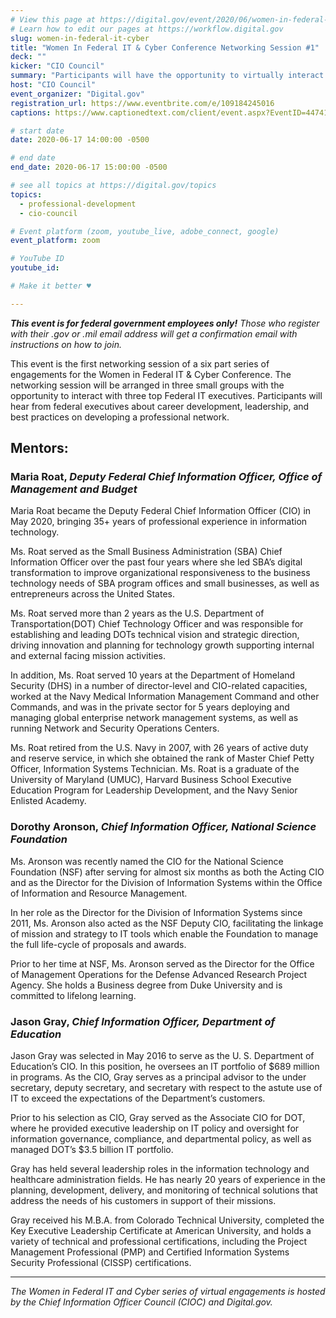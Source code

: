 ```yaml
---
# View this page at https://digital.gov/event/2020/06/women-in-federal-it-cyber
# Learn how to edit our pages at https://workflow.digital.gov
slug: women-in-federal-it-cyber
title: "Women In Federal IT & Cyber Conference Networking Session #1"
deck: ""
kicker: "CIO Council"
summary: "Participants will have the opportunity to virtually interact with top Federal CIOs, and discuss career development, leadership, and best practices on developing a professional network. "
host: "CIO Council"
event_organizer: "Digital.gov"
registration_url: https://www.eventbrite.com/e/109184245016
captions: https://www.captionedtext.com/client/event.aspx?EventID=4474171&CustomerID=321

# start date
date: 2020-06-17 14:00:00 -0500

# end date
end_date: 2020-06-17 15:00:00 -0500

# see all topics at https://digital.gov/topics
topics: 
  - professional-development
  - cio-council

# Event platform (zoom, youtube_live, adobe_connect, google)
event_platform: zoom

# YouTube ID
youtube_id: 

# Make it better ♥

---
```


***This event is for federal government employees only!*** *Those who register with their .gov or .mil email address will get a confirmation email with instructions on how to join.*

This event is the first networking session of a six part series of engagements for the Women in Federal IT & Cyber Conference. The networking session will be arranged in three small groups with the opportunity to interact with three top Federal IT executives. Participants will hear from federal executives about career development, leadership, and best practices on developing a professional network.

## Mentors:

### Maria Roat, _Deputy Federal Chief Information Officer, Office of Management and Budget_  

Maria Roat became the Deputy Federal Chief Information Officer (CIO) in May 2020, bringing 35+ years of professional experience in information technology.

Ms. Roat served as the Small Business Administration (SBA) Chief Information Officer over the past four years where she led SBA’s digital transformation to improve organizational responsiveness to the business technology needs of SBA program offices and small businesses, as well as entrepreneurs across the United States.

Ms. Roat served more than 2 years as the U.S. Department of Transportation(DOT) Chief Technology Officer and was responsible for establishing and leading DOTs technical vision and strategic direction, driving innovation and planning for technology growth supporting internal and external facing mission activities.

In addition, Ms. Roat served 10 years at the Department of Homeland Security (DHS) in a number of director-level and CIO-related capacities, worked at the Navy Medical Information Management Command and other Commands, and was in the private sector for 5 years deploying and managing global enterprise network management systems, as well as running Network and Security Operations Centers.

Ms. Roat retired from the U.S. Navy in 2007, with 26 years of active duty and reserve service, in which she obtained the rank of Master Chief Petty Officer, Information Systems Technician. Ms. Roat is a graduate of the University of Maryland (UMUC), Harvard Business School Executive Education Program for Leadership Development, and the Navy Senior Enlisted Academy.

### Dorothy Aronson, _Chief Information Officer, National Science Foundation_ 

Ms. Aronson was recently named the CIO for the National Science Foundation (NSF) after serving for almost six months as both the Acting CIO and as the Director for the Division of Information Systems within the Office of Information and Resource Management.

In her role as the Director for the Division of Information Systems since 2011, Ms. Aronson also acted as the NSF Deputy CIO, facilitating the linkage of mission and strategy to IT tools which enable the Foundation to manage the full life-cycle of proposals and awards.

Prior to her time at NSF, Ms. Aronson served as the Director for the Office of Management Operations for the Defense Advanced Research Project Agency. She holds a Business degree from Duke University and is committed to lifelong learning.

### Jason Gray, _Chief Information Officer, Department of Education_ 

Jason Gray was selected in May 2016 to serve as the U. S. Department of Education’s CIO. In this position, he oversees an IT portfolio of $689 million in programs. As the CIO, Gray serves as a principal advisor to the under secretary, deputy secretary, and secretary with respect to the astute use of IT to exceed the expectations of the Department’s customers.

Prior to his selection as CIO, Gray served as the Associate CIO for DOT, where he provided executive leadership on IT policy and oversight for information governance, compliance, and departmental policy, as well as managed DOT’s $3.5 billion IT portfolio.

Gray has held several leadership roles in the information technology and healthcare administration fields. He has nearly 20 years of experience in the planning, development, delivery, and monitoring of technical solutions that address the needs of his customers in support of their missions.

Gray received his M.B.A. from Colorado Technical University, completed the Key Executive Leadership Certificate at American University, and holds a variety of technical and professional certifications, including the Project Management Professional (PMP) and Certified Information Systems Security Professional (CISSP) certifications.

---

_The Women in Federal IT and Cyber series of virtual engagements is hosted by the Chief Information Officer Council (CIOC) and Digital.gov._ 
